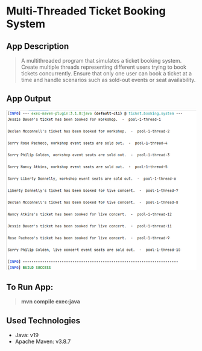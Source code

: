 # Multi-Threaded Ticket Booking System
## App Description

> A multithreaded program that simulates a ticket booking system. Create multiple threads representing different users trying to book tickets concurrently.
Ensure that only one user can book a ticket at a time and handle scenarios such as sold-out events or seat availability.
## App Output

![Output](images/output.png)

## To Run App:
> **mvn compile exec:java**

## Used Technologies

* Java: v19
* Apache Maven: v3.8.7